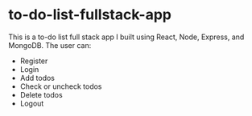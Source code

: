 # to-do-list-fullstack-app
This is a to-do list full stack app I built using React, Node, Express, and MongoDB. The user can: 
- Register
- Login
- Add todos
- Check or uncheck todos
- Delete todos
- Logout
